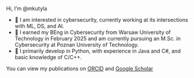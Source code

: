 Hi, I’m @mkutyla
- 👀 I am interested in cybersecurity, currently working at its intersections with ML, DS, and AI.
- 📖 I earned my BEng in Cybersecurity from Warsaw University of Technology in February 2025 and am currently pursuing an M.Sc. in Cybersecurity at Poznan University of Technology.
- 🌱 I primarily develop in Python, with experience in Java and C#, and basic knowledge of C/C++.

You can view my publications on [ORCID](https://orcid.org/my-orcid?orcid=0009-0002-0947-8986) and [Google Scholar](https://scholar.google.com/citations?user=tVAk5ogAAAAJ)
<!---
mkutyla/mkutyla is a ✨ special ✨ repository because its `README.md` (this file) appears on your GitHub profile.
You can click the Preview link to take a look at your changes.
--->

